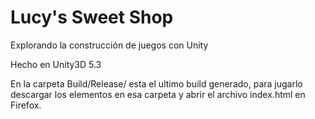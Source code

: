 # Lucy's Sweet Shop
Explorando la construcción de juegos con Unity

Hecho en Unity3D 5.3

En la carpeta Build/Release/ esta el ultimo build generado, para jugarlo descargar los elementos en esa carpeta y abrir el archivo index.html en Firefox.